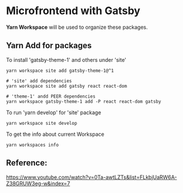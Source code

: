 # Microfrontend with Gatsby

**Yarn Workspace** will be used to organize these packages.

## Yarn Add for packages

To install 'gatsby-theme-1' and others under 'site'
```
yarn workspace site add gatsby-theme-1@^1

# 'site' add dependencies
yarn workspace site add gatsby react react-dom

# 'theme-1' andd PEER dependencies
yarn workspace gatsby-theme-1 add -P react react-dom gatsby
```


To run 'yarn develop' for 'site' package
```
yarn workspace site develop
```

To get the info about current Workspace
```
yarn workspaces info
```

## Reference:
https://www.youtube.com/watch?v=0Ta-awtLZTs&list=FLkbjUaRW6A-Z38GRUW3eg-w&index=7
